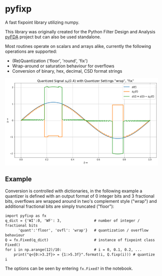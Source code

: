 # pyfixp
A fast fixpoint library utilizing numpy.

This library was originally created for the Python Filter Design and Analysis [pyFDA](https://github.org/chipmuenk/pyfda) project but can also be used standalone.

Most routines operate on scalars and arrays alike, currently the following operations are supported:

- (Re)Quantization ('floor', 'round', 'fix')
- Wrap-around or saturation behaviour for overflows
- Conversion of binary, hex, decimal, CSD format strings

![Screenshot](img/pyfixp_screenshot.png)

## Example
Conversion is controlled with dictionaries, in the following example a quantizer is defined with an output format of 0 integer bits and 3 fractional bits, overflows are wrapped around in two's complement style ("wrap") and additional fractional bits are simply truncated ("floor"):

    import pyfixp as fx
    q_dict = {'WI':0, 'WF': 3,               # number of integer / fractional bits
          'quant':'floor', 'ovfl': 'wrap'}   # quantization / overflow behaviour
    Q = fx.Fixed(q_dict)                     # instance of fixpoint class Fixed()
    for i in np.arange(12)/10:               # i = 0, 0.1, 0.2, ...
        print("q<{0:>3.2f}> = {1:>5.3f}".format(i, Q.fixp(i))) # quantize i


The options can be seen by entering `fx.Fixed?` in the notebook.

